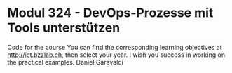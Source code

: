# Modul 324 - DevOps-Prozesse mit Tools unterstützen

Code for the course
You can find the corresponding learning objectives at http://ict.bzzlab.ch, then select your year.
I wish you success in working on the practical examples.
Daniel Garavaldi
